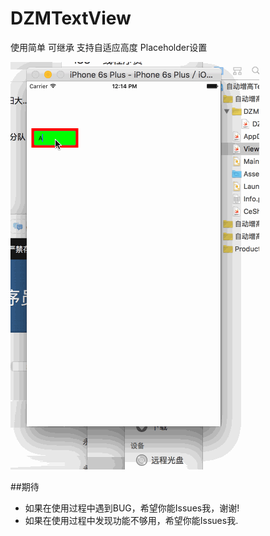 # DZMTextView
使用简单 可继承 支持自适应高度  Placeholder设置

![CarouselView in action](Untitled.gif)

##期待
* 如果在使用过程中遇到BUG，希望你能Issues我，谢谢!
* 如果在使用过程中发现功能不够用，希望你能Issues我.